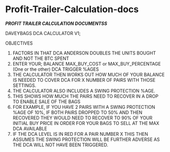 # Profit-Trailer-Calculation-docs

*******PROFIT TRAILER CALCULATION DOCUMENTSS*******

DAVEYBAGS DCA CALCULATOR V1;

OBJECTIVES
1. FACTORS IN THAT DCA ANDERSON DOUBLES THE UNITS BOUGHT AND NOT THE BTC SPENT
2. ENTER YOUR; 
            BALANCE
            MAX_BUY_COST or MAX_BUY_PERCENTAGE (One or the other)
            DCA TRIGGER %AGES 
3. THE CALCULATOR THEN WORKS OUT HOW MUCH OF YOUR BALANCE IS NEEDED TO COVER DCA FOR X NUMBER OF PAIRS WITH THOSE SETTINGS.
4. THE CALCULATOR ALSO INCLUDES A SWING PROTECTION %AGE.
5. THIS SHOWS HOW MUCH THE PAIRS NEED TO RECOVER IN A DROP TO ENABLE SALE OF THE BAGS
6. FOR EXAMPLE, IF YOU HAVE 2 PAIRS WITH A SWING PROTECTION %AGE OF 10%, IF BOTH PAIRS DROPPED TO 50% AND THEN RECOVERED THEY WOULD NEED TO RECOVER TO 90% OF YOUR  INITIAL BUY PRICE IN ORDER FOR YOUR BAGS TO SELL AT THE MAX DCA AVAILABLE
7. IF THE DCA LEVEL IS IN RED FOR A PAIR NUMBER X THIS THEN ASSUMES THE SWING PROTECTION WILL BE FURTHER ADVERSE AS THE DCA WILL NOT HAVE BEEN TRIGGERED.


